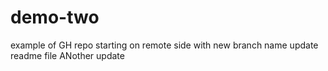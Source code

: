 # demo-two
example of GH repo starting on remote side with new branch name
update readme file 
ANother update 
